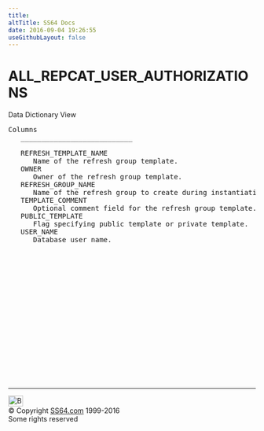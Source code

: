 ```yaml
---
title:
altTitle: SS64 Docs
date: 2016-09-04 19:26:55
useGithubLayout: false
---
```

<!-- #BeginLibraryItem "/Library/head_orad.lbi" --><!-- #EndLibraryItem --><h1>ALL_REPCAT_USER_AUTHORIZATIONS </h1><p> Data Dictionary View </p> 
 
<pre>Columns
   ___________________________
 
   REFRESH_TEMPLATE_NAME
      Name of the refresh group template.
   OWNER
      Owner of the refresh group template.
   REFRESH_GROUP_NAME
      Name of the refresh group to create during instantiation.
   TEMPLATE_COMMENT
      Optional comment field for the refresh group template.
   PUBLIC_TEMPLATE
      Flag specifying public template or private template.
   USER_NAME
      Database user name.

</pre><!-- #BeginLibraryItem "/Library/foot_orad.lbi" --><p>
<!-- oracle-footer -->
<ins class="adsbygoogle" style="display:inline-block;width:300px;height:250px" data-ad-client="ca-pub-6140977852749469" data-ad-slot="4275490898"></ins>
<script>
(adsbygoogle = window.adsbygoogle || []).push({});
</script></p>
<hr>
<div id="bl" class="footer"><a href="ALL_REPCAT_USER_AUTHORIZATIONS.html#"><img src="../images/top.png" width="30" height="22" alt="Back to the Top"></a></div>
<div id="br" class="footer, tagline">© Copyright <a href="http://ss64.com/">SS64.com</a> 1999-2016<br>
Some rights reserved</div>
<!-- #EndLibraryItem -->

